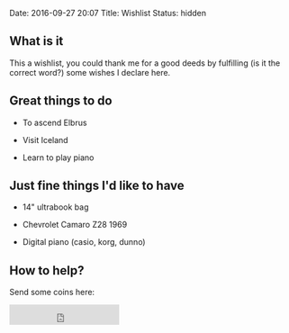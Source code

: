 Date: 2016-09-27 20:07
Title: Wishlist
Status: hidden

## What is it

This a wishlist, you could thank me for a good deeds by fulfilling (is it the correct word?) some wishes I declare here.

## Great things to do

-   To ascend Elbrus

-   Visit Iceland

-   Learn to play piano

## Just fine things I'd like to have

-   14" ultrabook bag

-   Chevrolet Camaro Z28 1969

-   Digital piano (casio, korg, dunno)

## How to help?

Send some coins here:

<iframe src="https://money.yandex.ru/quickpay/button-widget?targets=Gift%20to%20Kirill%20K%20to%20support%20his%20deeds&default-sum=100&button-text=12&yamoney-payment-type=on&button-size=m&button-color=white&successURL=http%3A%2F%2Fagrrh.com%2Fthanks&quickpay=small&account=410012208965804&" width="195" height="36" frameborder="0" allowtransparency="true" scrolling="no"></iframe>
